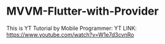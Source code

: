 # MVVM-Flutter-with-Provider
This is YT Tutorial by Mobile Programmer: YT LINK: https://www.youtube.com/watch?v=W1e7d3cvnRo
